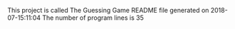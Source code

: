 This project is called The Guessing Game
README file generated on 
2018-07-15:11:04
The number of program lines is
35

